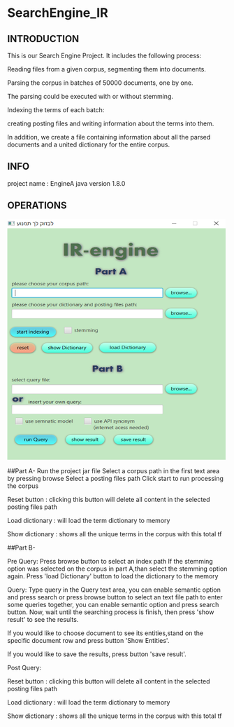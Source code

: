 # SearchEngine_IR
## INTRODUCTION

This is our Search Engine Project. It includes the following process:

Reading files from a given corpus, segmenting them into documents.

Parsing the corpus in batches of 50000 documents, one by one. 

The parsing could be executed with or without stemming.

Indexing the terms of each batch: 

creating posting files and writing information about the terms into them. 

In addition, we create a file containing information about all the parsed documents and a united dictionary for the entire corpus.

## INFO

project name : EngineA java version 1.8.0

## OPERATIONS

<img src="/Resources/se.PNG" width="500" height="550" alt="graph flow example">

##Part A-
Run the project jar file
Select a corpus path in the first text area by pressing browse
Select a posting files path
Click start to run processing the corpus

Reset button : clicking this button will delete all content in the selected posting files path

Load dictionary : will load the term dictionary to memory

Show dictionary : shows all the unique terms in the corpus with this total tf 


##Part B-

Pre Query:
Press browse button to select an index path
If the stemming option was selected on the corpus in part A,than select the stemming option again.
Press 'load Dictionary' button to load the dictionary to the memory

Query:
Type query in the Query text area, you can enable semantic option and press search or press browse button to select an text file path to enter some queries together, you can enable semantic option and press search button. 
Now, wait until the searching process is finish, then press 'show result' to see the results.

If you would like to choose document to see its entities,stand on the specific document row and press button 'Show Entities'.

If you would like to save the results, press button 'save result'. 


Post Query:

Reset button : clicking this button will delete all content in the selected posting files path

Load dictionary : will load the term dictionary to memory

Show dictionary : shows all the unique terms in the corpus with this total tf
